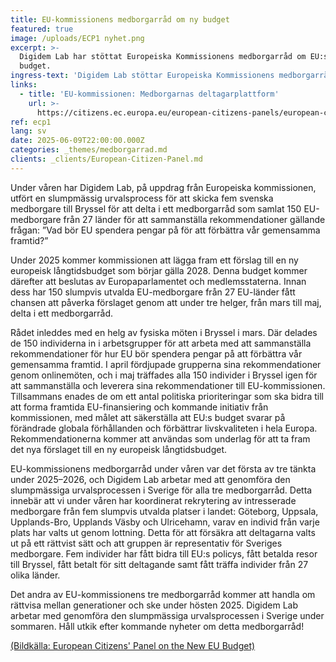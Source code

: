```yaml
---
title: EU-kommissionens medborgarråd om ny budget
featured: true
image: /uploads/ECP1 nyhet.png
excerpt: >-
  Digidem Lab har stöttat Europeiska Kommissionens medborgarråd om EU:s nya
  budget.
ingress-text: 'Digidem Lab stöttar Europeiska Kommissionens medborgarråd om EU:s nya budget.'
links:
  - title: 'EU-kommissionen: Medborgarnas deltagarplattform'
    url: >-
      https://citizens.ec.europa.eu/european-citizens-panels/european-citizens-panel-new-european-budget_en
ref: ecp1
lang: sv
date: 2025-06-09T22:00:00.000Z
categories: _themes/medborgarrad.md
clients: _clients/European-Citizen-Panel.md
---
```


Under våren har Digidem Lab, på uppdrag från Europeiska kommissionen, utfört en slumpmässig urvalsprocess för att skicka fem svenska medborgare till Bryssel för att delta i ett medborgarråd som samlat 150 EU-medborgare från 27 länder för att sammanställa rekommendationer gällande frågan: ”Vad bör EU spendera pengar på för att förbättra vår gemensamma framtid?”

Under 2025 kommer kommissionen att lägga fram ett förslag till en ny europeisk långtidsbudget som börjar gälla 2028. Denna budget kommer därefter att beslutas av Europaparlamentet och medlemsstaterna. Innan dess har 150 slumpvis utvalda EU-medborgare från 27 EU-länder fått chansen att påverka förslaget genom att under tre helger, från mars till maj, delta i ett medborgarråd.

Rådet inleddes med en helg av fysiska möten i Bryssel i mars. Där delades de 150 individerna in i arbetsgrupper för att arbeta med att sammanställa rekommendationer för hur EU bör spendera pengar på att förbättra vår gemensamma framtid. I april fördjupade grupperna sina rekommendationer genom onlinemöten, och i maj träffades alla 150 individer i Bryssel igen för att sammanställa och leverera sina rekommendationer till EU-kommissionen. Tillsammans enades de om ett antal politiska prioriteringar som ska bidra till att forma framtida EU-finansiering och kommande initiativ från kommissionen, med målet att säkerställa att EU:s budget svarar på förändrade globala förhållanden och förbättrar livskvaliteten i hela Europa. Rekommendationerna kommer att användas som underlag för att ta fram det nya förslaget till en ny europeisk långtidsbudget.

EU-kommissionens medborgarråd under våren var det första av tre tänkta under 2025–2026, och Digidem Lab arbetar med att genomföra den slumpmässiga urvalsprocessen i Sverige för alla tre medborgarråd. Detta innebär att vi under våren har koordinerat rekrytering av intresserade medborgare från fem slumpvis utvalda platser i landet: Göteborg, Uppsala, Upplands-Bro, Upplands Väsby och Ulricehamn, varav en individ från varje plats har valts ut genom lottning. Detta för att försäkra att deltagarna valts ut på ett rättvist sätt och att gruppen är representativ för Sveriges medborgare. Fem individer har fått bidra till EU:s policys, fått betalda resor till Bryssel, fått betalt för sitt deltagande samt fått träffa individer från 27 olika länder.

Det andra av EU-kommissionens tre medborgarråd kommer att handla om rättvisa mellan generationer och ske under hösten 2025. Digidem Lab arbetar med genomföra den slumpmässiga urvalsprocessen i Sverige under sommaren. Håll utkik efter kommande nyheter om detta medborgarråd!

[(Bildkälla: European Citizens' Panel on the New EU Budget)](https://citizens.ec.europa.eu/european-citizens-panel-new-european-budget_sv#paragraph_682 "Bildkälla")
